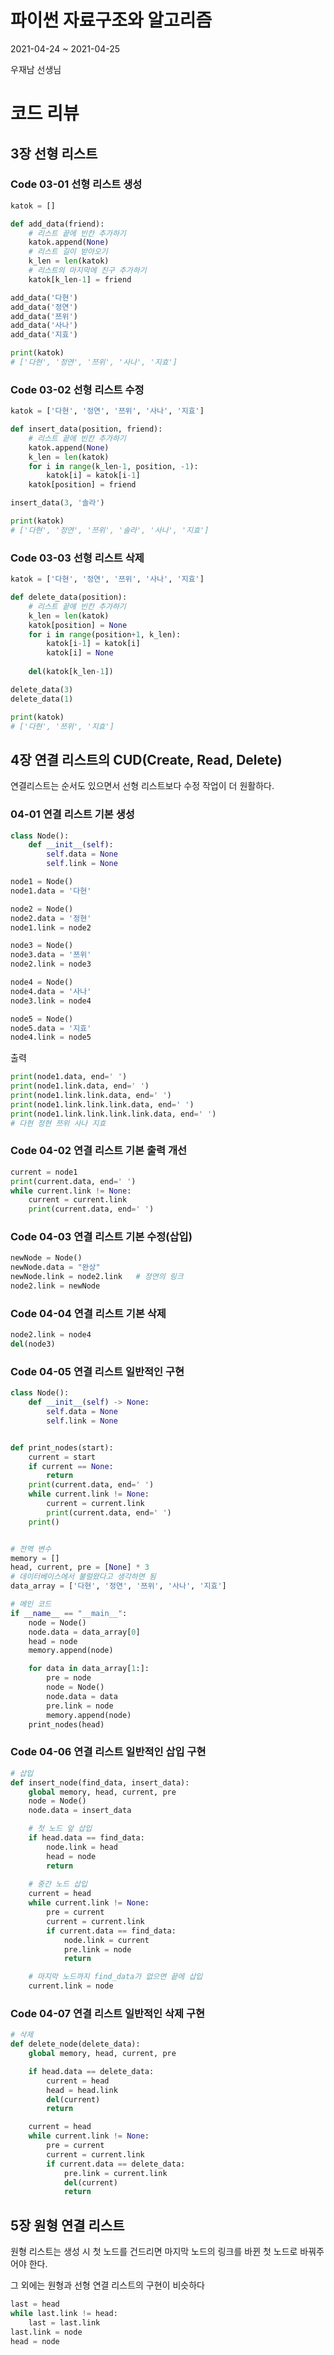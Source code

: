 # 파이썬 자료구조와 알고리즘

2021-04-24 ~ 2021-04-25

우재남 선생님

# 코드 리뷰

## 3장 선형 리스트

### Code 03-01 선형 리스트 생성

```python
katok = []

def add_data(friend):
    # 리스트 끝에 빈칸 추가하기
    katok.append(None)
    # 리스트 길이 받아오기
    k_len = len(katok)
    # 리스트의 마지막에 친구 추가하기
    katok[k_len-1] = friend

add_data('다현')
add_data('정연')
add_data('쯔위')
add_data('사나')
add_data('지효')

print(katok)
# ['다현', '정연', '쯔위', '사나', '지효']
```

### Code 03-02 선형 리스트 수정

```python
katok = ['다현', '정연', '쯔위', '사나', '지효']

def insert_data(position, friend):
    # 리스트 끝에 빈칸 추가하기
    katok.append(None)
    k_len = len(katok)
    for i in range(k_len-1, position, -1):
        katok[i] = katok[i-1]
    katok[position] = friend

insert_data(3, '솔라')

print(katok)
# ['다현', '정연', '쯔위', '솔라', '사나', '지효']
```

### Code 03-03 선형 리스트 삭제

```python
katok = ['다현', '정연', '쯔위', '사나', '지효']

def delete_data(position):
    # 리스트 끝에 빈칸 추가하기
    k_len = len(katok)
    katok[position] = None
    for i in range(position+1, k_len):
        katok[i-1] = katok[i]
        katok[i] = None
    
    del(katok[k_len-1])

delete_data(3)
delete_data(1)

print(katok)
# ['다현', '쯔위', '지효']
```

## 4장 연결 리스트의 CUD(Create, Read, Delete)

연결리스트는 순서도 있으면서 선형 리스트보다 수정 작업이 더 원활하다.

### 04-01 연결 리스트 기본 생성 

```python
class Node():
    def __init__(self):
        self.data = None
        self.link = None

node1 = Node()
node1.data = '다현'

node2 = Node()
node2.data = '정현'
node1.link = node2

node3 = Node()
node3.data = '쯔위'
node2.link = node3

node4 = Node()
node4.data = '사나'
node3.link = node4

node5 = Node()
node5.data = '지효'
node4.link = node5
```

출력

```python
print(node1.data, end=' ')
print(node1.link.data, end=' ')
print(node1.link.link.data, end=' ')
print(node1.link.link.link.data, end=' ')
print(node1.link.link.link.link.data, end=' ')
# 다현 정현 쯔위 사나 지효
```

### Code 04-02 연결 리스트 기본 출력 개선

```python
current = node1
print(current.data, end=' ')
while current.link != None:
    current = current.link
    print(current.data, end=' ')
```

### Code 04-03 연결 리스트 기본 수정(삽입)

```python
newNode = Node()
newNode.data = "완상"
newNode.link = node2.link   # 정연의 링크
node2.link = newNode
```

### Code 04-04 연결 리스트 기본 삭제

```python
node2.link = node4
del(node3)
```

### Code 04-05 연결 리스트 일반적인 구현

```python
class Node():
    def __init__(self) -> None:
        self.data = None
        self.link = None


def print_nodes(start):
    current = start
    if current == None:
        return
    print(current.data, end=' ')
    while current.link != None:
        current = current.link
        print(current.data, end=' ')
    print()


# 전역 변수
memory = []
head, current, pre = [None] * 3
# 데이터베이스에서 불럴왔다고 생각하면 됨
data_array = ['다현', '정연', '쯔위', '사나', '지효']

# 메인 코드
if __name__ == "__main__":
    node = Node()
    node.data = data_array[0]
    head = node
    memory.append(node)

    for data in data_array[1:]:
        pre = node
        node = Node()
        node.data = data
        pre.link = node
        memory.append(node)
    print_nodes(head)
```

### Code 04-06 연결 리스트 일반적인 삽입 구현

```python
# 삽입
def insert_node(find_data, insert_data):
    global memory, head, current, pre
    node = Node()
    node.data = insert_data

    # 첫 노드 앞 삽입
    if head.data == find_data:
        node.link = head
        head = node
        return
    
    # 중간 노드 삽입
    current = head
    while current.link != None:
        pre = current
        current = current.link
        if current.data == find_data:
            node.link = current
            pre.link = node
            return

    # 마지막 노드까지 find_data가 없으면 끝에 삽입
    current.link = node
```

### Code 04-07 연결 리스트 일반적인 삭제 구현

```python
# 삭제
def delete_node(delete_data):
    global memory, head, current, pre

    if head.data == delete_data:
        current = head
        head = head.link
        del(current)
        return

    current = head
    while current.link != None:
        pre = current
        current = current.link
        if current.data == delete_data:
            pre.link = current.link
            del(current)
            return
```

## 5장 원형 연결 리스트

원형 리스트는 생성 시 첫 노드를 건드리면 마지막 노드의 링크를 바뀐 첫 노드로 바꿔주어야 한다.

그 외에는 원형과 선형 연결 리스트의 구현이 비슷하다

```python
last = head
while last.link != head:
    last = last.link
last.link = node
head = node
```
